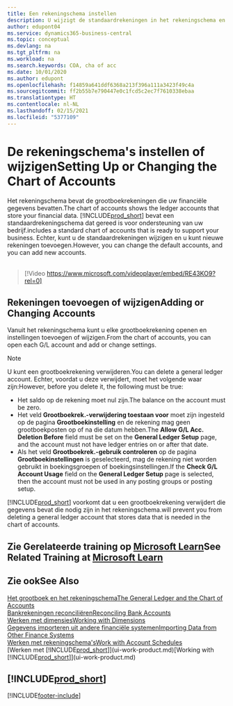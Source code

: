 ```yaml
---
title: Een rekeningschema instellen
description: U wijzigt de standaardrekeningen in het rekeningschema en u kunt nieuwe rekeningen toevoegen.
author: edupont04
ms.service: dynamics365-business-central
ms.topic: conceptual
ms.devlang: na
ms.tgt_pltfrm: na
ms.workload: na
ms.search.keywords: COA, cha of acc
ms.date: 10/01/2020
ms.author: edupont
ms.openlocfilehash: f14859a641ddf6368a213f396a111a3423f49c4a
ms.sourcegitcommit: ff2b55b7e790447e0c1fcd5c2ec7f7610338ebaa
ms.translationtype: HT
ms.contentlocale: nl-NL
ms.lasthandoff: 02/15/2021
ms.locfileid: "5377109"
---
```

# <a name="setting-up-or-changing-the-chart-of-accounts"></a><span data-ttu-id="4d842-103">De rekeningschema's instellen of wijzigen</span><span class="sxs-lookup"><span data-stu-id="4d842-103">Setting Up or Changing the Chart of Accounts</span></span>
<span data-ttu-id="4d842-104">Het rekeningschema bevat de grootboekrekeningen die uw financiële gegevens bevatten.</span><span class="sxs-lookup"><span data-stu-id="4d842-104">The chart of accounts shows the ledger accounts that store your financial data.</span></span> [!INCLUDE[prod_short](includes/prod_short.md)] <span data-ttu-id="4d842-105">bevat een standaardrekeningschema dat gereed is voor ondersteuning van uw bedrijf.</span><span class="sxs-lookup"><span data-stu-id="4d842-105">includes a standard chart of accounts that is ready to support your business.</span></span>
<span data-ttu-id="4d842-106">Echter, kunt u de standaardrekeningen wijzigen en u kunt nieuwe rekeningen toevoegen.</span><span class="sxs-lookup"><span data-stu-id="4d842-106">However, you can change the default accounts, and you can add new accounts.</span></span>
<br><br>  

> [!Video https://www.microsoft.com/videoplayer/embed/RE43KO9?rel=0]


## <a name="adding-or-changing-accounts"></a><span data-ttu-id="4d842-107">Rekeningen toevoegen of wijzigen</span><span class="sxs-lookup"><span data-stu-id="4d842-107">Adding or Changing Accounts</span></span>
<span data-ttu-id="4d842-108">Vanuit het rekeningschema kunt u elke grootboekrekening openen en instellingen toevoegen of wijzigen.</span><span class="sxs-lookup"><span data-stu-id="4d842-108">From the chart of accounts, you can open each G/L account and add or change settings.</span></span>

> [!NOTE]  
>   <span data-ttu-id="4d842-109">U kunt een grootboekrekening verwijderen.</span><span class="sxs-lookup"><span data-stu-id="4d842-109">You can delete a general ledger account.</span></span> <span data-ttu-id="4d842-110">Echter, voordat u deze verwijdert, moet het volgende waar zijn:</span><span class="sxs-lookup"><span data-stu-id="4d842-110">However, before you delete it, the following must be true:</span></span>  
>  
>   * <span data-ttu-id="4d842-111">Het saldo op de rekening moet nul zijn.</span><span class="sxs-lookup"><span data-stu-id="4d842-111">The balance on the account must be zero.</span></span>  
>   * <span data-ttu-id="4d842-112">Het veld **Grootboekrek.-verwijdering toestaan voor** moet zijn ingesteld op de pagina **Grootboekinstelling** en de rekening mag geen grootboekposten op of na die datum hebben.</span><span class="sxs-lookup"><span data-stu-id="4d842-112">The **Allow G/L Acc. Deletion Before** field must be set on the **General Ledger Setup** page, and the account must not have ledger entries on or after that date.</span></span>  
>   * <span data-ttu-id="4d842-113">Als het veld **Grootboekrek.-gebruik controleren** op de pagina **Grootboekinstellingen** is geselecteerd, mag de rekening niet worden gebruikt in boekingsgroepen of boekingsinstellingen.</span><span class="sxs-lookup"><span data-stu-id="4d842-113">If the **Check G/L Account Usage** field on the **General Ledger Setup** page is selected, then the account must not be used in any posting groups or posting setup.</span></span>  

[!INCLUDE[prod_short](includes/prod_short.md)] <span data-ttu-id="4d842-114">voorkomt dat u een grootboekrekening verwijdert die gegevens bevat die nodig zijn in het rekeningschema.</span><span class="sxs-lookup"><span data-stu-id="4d842-114">will prevent you from deleting a general ledger account that stores data that is needed in the chart of accounts.</span></span>  

## <a name="see-related-training-at-microsoft-learn"></a><span data-ttu-id="4d842-115">Zie Gerelateerde training op [Microsoft Learn](/learn/modules/chart-accounts-dynamics-365-business-central/index)</span><span class="sxs-lookup"><span data-stu-id="4d842-115">See Related Training at [Microsoft Learn](/learn/modules/chart-accounts-dynamics-365-business-central/index)</span></span>

## <a name="see-also"></a><span data-ttu-id="4d842-116">Zie ook</span><span class="sxs-lookup"><span data-stu-id="4d842-116">See Also</span></span>
[<span data-ttu-id="4d842-117">Het grootboek en het rekeningschema</span><span class="sxs-lookup"><span data-stu-id="4d842-117">The General Ledger and the Chart of Accounts</span></span>](finance-general-ledger.md)  
[<span data-ttu-id="4d842-118">Bankrekeningen reconciliëren</span><span class="sxs-lookup"><span data-stu-id="4d842-118">Reconciling Bank Accounts</span></span>](bank-manage-bank-accounts.md)  
[<span data-ttu-id="4d842-119">Werken met dimensies</span><span class="sxs-lookup"><span data-stu-id="4d842-119">Working with Dimensions</span></span>](finance-dimensions.md)  
[<span data-ttu-id="4d842-120">Gegevens importeren uit andere financiële systemen</span><span class="sxs-lookup"><span data-stu-id="4d842-120">Importing Data from Other Finance Systems</span></span>](across-import-data-configuration-packages.md)  
[<span data-ttu-id="4d842-121">Werken met rekeningschema's</span><span class="sxs-lookup"><span data-stu-id="4d842-121">Work with Account Schedules</span></span>](bi-how-work-account-schedule.md)  
<span data-ttu-id="4d842-122">[Werken met [!INCLUDE[prod_short](includes/prod_short.md)]](ui-work-product.md)</span><span class="sxs-lookup"><span data-stu-id="4d842-122">[Working with [!INCLUDE[prod_short](includes/prod_short.md)]](ui-work-product.md)</span></span>  

## [!INCLUDE[prod_short](includes/free_trial_md.md)]


[!INCLUDE[footer-include](includes/footer-banner.md)]